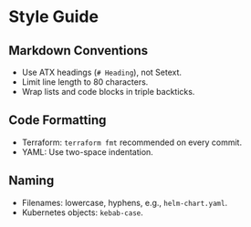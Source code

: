 # Style Guide

## Markdown Conventions
- Use ATX headings (`# Heading`), not Setext.  
- Limit line length to 80 characters.  
- Wrap lists and code blocks in triple backticks.

## Code Formatting
- Terraform: `terraform fmt` recommended on every commit.  
- YAML: Use two-space indentation.  

## Naming
- Filenames: lowercase, hyphens, e.g., `helm-chart.yaml`.  
- Kubernetes objects: `kebab-case`.